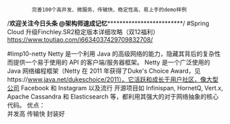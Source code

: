             完善100个高并发、微服务、传输快、稳定性高、易上手的demo样例
  
  /**************************欢迎关注今日头条 @架构师速成记忆***************************************************/
 #Spring Cloud 升级Finchley.SR2稳定版本详细攻略（双12福利）
  https://www.toutiao.com/i6634037429709832708/   
  
  
  #limp10-netty
  Netty 是一个利用 Java 的高级网络的能力，隐藏其背后的复杂性而提供一个易于使用的 API 的客户端/服务器框架。
  Netty 是一个广泛使用的 Java 网络编程框架（Netty 在 2011 年获得了Duke's Choice Award，见https://www.java.net/dukeschoice/2011）。它活跃和成长于用户社区，像大型公司 Facebook 和 Instagram 以及流行 开源项目如 Infinispan, HornetQ, Vert.x, Apache Cassandra 和 Elasticsearch 等，都利用其强大的对于网络抽象的核心代码。
  优点：   
      并发高
      传输快
      封装好      

